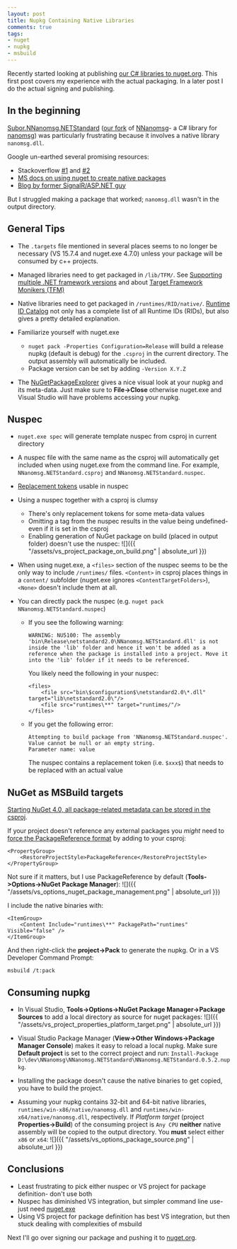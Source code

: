 ```yaml
---
layout: post
title: Nupkg Containing Native Libraries
comments: true
tags:
- nuget
- nupkg
- msbuild
---
```


Recently started looking at publishing [our C# libraries to nuget.org](https://www.nuget.org/profiles/subor).  This first post covers my experience with the actual packaging.  In a later post I do the actual signing and publishing.

## In the beginning

[Subor.NNanomsg.NETStandard](https://www.nuget.org/packages/Subor.NNanomsg.NETStandard/) ([our fork](https://github.com/zplus/NNanomsg) of [NNanomsg](https://github.com/mhowlett/NNanomsg)- a C# library for [nanomsg](https://nanomsg.org/)) was particularly frustrating because it involves a native library `nanomsg.dll`.

Google un-earthed several promising resources:

- Stackoverflow [#1](https://stackoverflow.com/questions/19478775/add-native-files-from-nuget-package-to-project-output-directory) and [#2](https://stackoverflow.com/questions/40104838/automatic-native-and-managed-dlls-extracting-from-nuget-package)
- [MS docs on using nuget to create native packages](https://docs.microsoft.com/en-us/nuget/create-packages/native-packages)
- [Blog by former SignalR/ASP.NET guy](https://blog.3d-logic.com/2015/11/10/using-native-libraries-in-asp-net-5/)

But I struggled making a package that worked; `nanomsg.dll` wasn't in the output directory.

## General Tips

- The `.targets` file mentioned in several places seems to no longer be necessary (VS 15.7.4 and nuget.exe 4.7.0) unless your package will be consumed by c++ projects.

- Managed libraries need to get packaged in `/lib/TFM/`.  See
[Supporting multiple .NET framework versions](https://docs.microsoft.com/en-us/nuget/create-packages/supporting-multiple-target-frameworks) and about [Target Framework Monikers (TFM)](https://docs.microsoft.com/en-us/nuget/reference/target-frameworks#supported-frameworks)

- Native libraries need to get packaged in `/runtimes/RID/native/`.  [Runtime ID Catalog](https://docs.microsoft.com/en-us/dotnet/core/rid-catalog) not only has a complete list of all Runtime IDs (RIDs), but also gives a pretty detailed explanation.

- Familiarize yourself with nuget.exe
    - `nuget pack -Properties Configuration=Release` will build a release nupkg (default is debug) for the `.csproj` in the current directory.  The output assembly will automatically be included.
    - Package version can be set by adding `-Version X.Y.Z`

- The [NuGetPackageExplorer](https://github.com/NuGetPackageExplorer/NuGetPackageExplorer) gives a nice visual look at your nupkg and its meta-data.  Just make sure to __File->Close__ otherwise nuget.exe and Visual Studio will have problems accessing your nupkg.

## Nuspec

- `nuget.exe spec` will generate template nuspec from csproj in current directory
- A nuspec file with the same name as the csproj will automatically get included when using nuget.exe from the command line.  For example, `NNanomsg.NETStandard.csproj` and `NNanomsg.NETStandard.nuspec`.
- [Replacement tokens](https://docs.microsoft.com/en-us/nuget/reference/nuspec#replacement-tokens) usable in nuspec
- Using a nuspec together with a csproj is clumsy
    - There's only replacement tokens for some meta-data values
    - Omitting a tag from the nuspec results in the value being undefined- even if it is set in the csproj
    - Enabling generation of NuGet package on build (placed in output folder) doesn't use the nuspec:
    ![]({{ "/assets/vs_project_package_on_build.png" | absolute_url }})
- When using nuget.exe, a `<files>` section of the nuspec seems to be the only way to include `/runtimes/` files.  `<Content>` in csproj places things in a `content/` subfolder (nuget.exe ignores `<ContentTargetFolders>`), `<None>` doesn't include them at all.

- You can directly pack the nuspec (e.g. `nuget pack NNanomsg.NETStandard.nuspec`)
    - If you see the following warning:
        ```
        WARNING: NU5100: The assembly 'bin\Release\netstandard2.0\NNanomsg.NETStandard.dll' is not inside the 'lib' folder and hence it won't be added as a reference when the package is installed into a project. Move it into the 'lib' folder if it needs to be referenced.
        ```
        You likely need the following in your nuspec:
        ```
        <files>
            <file src="bin\$configuration$\netstandard2.0\*.dll" target="lib\netstandard2.0\"/>
            <file src="runtimes\**" target="runtimes/"/>
        </files>
        ```
    - If you get the following error:
        ```
        Attempting to build package from 'NNanomsg.NETStandard.nuspec'.
        Value cannot be null or an empty string.
        Parameter name: value
        ```
        The nuspec contains a replacement token (i.e. `$xxx$`) that needs to be replaced with an actual value


## NuGet as MSBuild targets

[Starting NuGet 4.0, all package-related metadata can be stored in the csproj](https://docs.microsoft.com/en-us/nuget/reference/msbuild-targets).

If your project doesn't reference any external packages you _might_ need to [force the PackageReference format](https://docs.microsoft.com/en-us/nuget/consume-packages/package-references-in-project-files#using-packagereference-for-a-project-with-no-packagereferences) by adding to your csproj:
```
<PropertyGroup>
    <RestoreProjectStyle>PackageReference</RestoreProjectStyle>
</PropertyGroup>
```

Not sure if it matters, but I use PackageReference by default (__Tools->Options->NuGet Package Manager__):
![]({{ "/assets/vs_options_nuget_package_management.png" | absolute_url }})

I include the native binaries with:
```
<ItemGroup>
    <Content Include="runtimes\**" PackagePath="runtimes" Visible="false" />
</ItemGroup>
```

And then right-click the __project->Pack__ to generate the nupkg.  Or in a VS Developer Command Prompt:
```
msbuild /t:pack
```

## Consuming nupkg

- In Visual Studio, __Tools->Options->NuGet Package Manager->Package Sources__ to add a local directory as source for nuget packages:
![]({{ "/assets/vs_project_properties_platform_target.png" | absolute_url }})

- Visual Studio Package Manager (__View->Other Windows->Package Manager Console__) makes it easy to reload a local nupkg.  Make sure __Default project__ is set to the correct project and run: `Install-Package D:\dev\NNanomsg\NNanomsg.NETStandard\NNanomsg.NETStandard.0.5.2.nupkg`.

- Installing the package doesn't cause the native binaries to get copied, you have to build the project.

- Assuming your nupkg contains 32-bit and 64-bit native libraries, `runtimes/win-x86/native/nanomsg.dll` and `runtimes/win-x64/native/nanomsg.dll`, respectively.  If _Platform target_ (project __Properties->Build__) of the consuming project is `Any CPU` __neither__ native assembly will be copied to the output directory.  You __must__ select either `x86` or `x64`:
![]({{ "/assets/vs_options_package_source.png" | absolute_url }})

## Conclusions

- Least frustrating to pick either nuspec or VS project for package definition- don't use both
- Nuspec has diminished VS integration, but simpler command line use- just need [nuget.exe](https://www.nuget.org/downloads)
- Using VS project for package definition has best VS integration, but then stuck dealing with complexities of msbuild

Next I'll go over signing our package and pushing it to [nuget.org](https://www.nuget.org/).